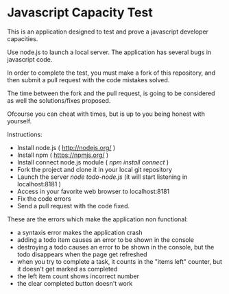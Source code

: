 # Javascript Capacity Test

This is an application designed to test and prove a javascript developer capacities.

Use node.js to launch a local server. The application has several bugs in javascript code.

In order to complete the test, you must make a fork of this repository, and then submit a pull request with the code mistakes solved.

The time between the fork and the pull request, is going to be considered as well the solutions/fixes proposed.

Ofcourse you can cheat with times, but is up to you being honest with yourself.

Instructions:

- Install node.js ( http://nodejs.org/ )
- Install npm ( https://npmjs.org/ )
- Install connect node.js module ( *npm install connect* )
- Fork the project and clone it in your local git repository
- Launch the server *node todo-node.js* (it will start listening in localhost:8181 )
- Access in your favorite web browser to localhost:8181
- Fix the code errors
- Send a pull request with the code fixed.


These are the errors which make the application non functional:
- a syntaxis error makes the application crash
- adding a todo item causes an error to be shown in the console
- destroying a todo causes an error to be shown in the console, but the todo disappears when the page get refreshed
- when you try to complete a task, it counts in the "items left" counter, but it doesn't get marked as completed
- the left item count shows incorrect number
- the clear completed button doesn't work
